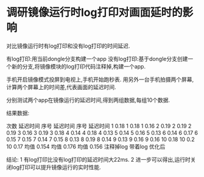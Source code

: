 # 调研镜像运行时log打印对画面延时的影响

对比镜像运行时有log打印和没有log打印的时间延迟.

有log打印:用当前dongle分支构建一个app
没有log打印:基于dongle分支创建一个新的分支,将镜像模块的log打印代码注释掉,构建一个app.

手机开启镜像模式投屏到电视上,手机开始跑秒表.
用另外一台手机拍摄两个屏幕,计算两个屏幕上的时间差,代表画面的延迟时间.

分别测试两个app在镜像运行的延迟时间,得到两组数据,每组10个数据.

结果数据:

次数	延迟时间				序号	延迟时间				序号	延迟时间
1	        0.18				1	        0.18				1	        0.16
2	        0.19				2	        0.19				2	        0.19
3	        0.16				3	        0.19				3	        0.18
4	        0.14				4	        0.18				4	        0.13
5	        0.14				5	        0.16				5	        0.13
6	        0.14				6	        0.17				6	        0.15
7	        0.15				7	        0.14				7	        0.15
8	        0.13				8	        0.19				8	        0.14
9	        0.13				9	        0.16				9	        0.16
10	        0.18				10	        0.2				    10	        0.17
均值	    0.154				均值	    0.176				均值        0.156
    注释掉log					     带着log					     优化后	



结论:
1 有log打印比没有log打印的延迟时间大22ms.
2 进一步可以得出,运行时关闭log打印可以提升镜像运行的实时性能.